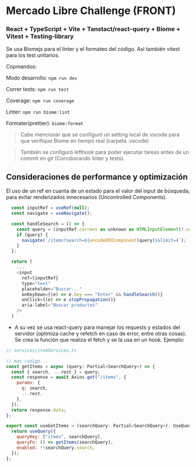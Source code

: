 # Mercado Libre Challenge (FRONT)

### React + TypeScript + Vite + Tanstact/react-query + Biome + Vitest + Testing-library

Se usa Biomejs para el linter y el formateo del código.
Asi también vitest para los test unitarios.

Copmandos:

Modo desarrollo: `npm run dev`

Correr tests: `npm run test`

Coverage: `npm run coverage`

Linter: `npm run biome:lint`

Formater(prettier): `biome:format` 

>Cabe mencionar que se configuró un setting local de vscode para que verifique Biome en tiempo real (carpeta .vscode)

> También se configuró lefthook para poder ejecutar tareas antes de un commit en git (Corroborando linter y tests).

## Consideraciones de performance y optimización

El uso de un ref en cuanta de un estado para el valor del input de búsqueda, para evitar renderizados innecesarios (Uncontrolled Components).

```js
  const inputRef = useRef(null);
  const navigate = useNavigate();

  const handleSearch = () => {
    const query = (inputRef.current as unknown as HTMLInputElement)?.value.trim();
    if (query) {
      navigate(`/items?search=${encodeURIComponent(query)}&limit=4`);
    }
  };

  return (
    ...
    <input
      ref={inputRef}
      type="text"
      placeholder="Buscar..."
      onKeyDown={(e) => e.key === "Enter" && handleSearch()}
      onClick={(e) => e.stopPropagation()}
      aria-label="Buscar productos"
    />
  )
```

- A su vez se usa react-query para manejar los requests y estados del servidor (optimiza cache y refetch en caso de error, entre otras cosas). Se crea la función que realiza el fetch y se la usa en un hook. Ejemplo:

```js
// services/itemServices.ts

// mas codigo...
const getItems = async (query: Partial<SearchQuery>) => {
  const { search, ...rest } = query;
  const response = await Axios.get("/items", {
    params: {
      q: search,
      ...rest,
    },
  });
  return response.data;
};

export const useGetItems = (searchQuery: Partial<SearchQuery>): UseQueryResult<DataResponse> => {
  return useQuery({
    queryKey: ["items", searchQuery],
    queryFn: () => getItems(searchQuery),
    enabled: !!searchQuery.search,
  });
};
```
